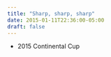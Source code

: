 ```yaml
---
title: "Sharp, sharp, sharp"
date: 2015-01-11T22:36:00-05:00
draft: false
---
```

- 2015 Continental Cup